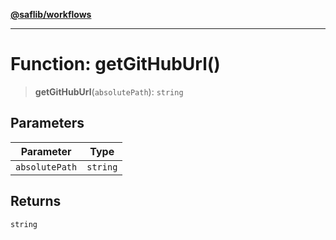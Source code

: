[**@saflib/workflows**](../index.md)

***

# Function: getGitHubUrl()

> **getGitHubUrl**(`absolutePath`): `string`

## Parameters

| Parameter | Type |
| ------ | ------ |
| `absolutePath` | `string` |

## Returns

`string`
